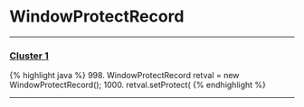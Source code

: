 # WindowProtectRecord

***

### [Cluster 1](./1)
{% highlight java %}
998. WindowProtectRecord retval = new WindowProtectRecord();
1000. retval.setProtect(
{% endhighlight %}

***

